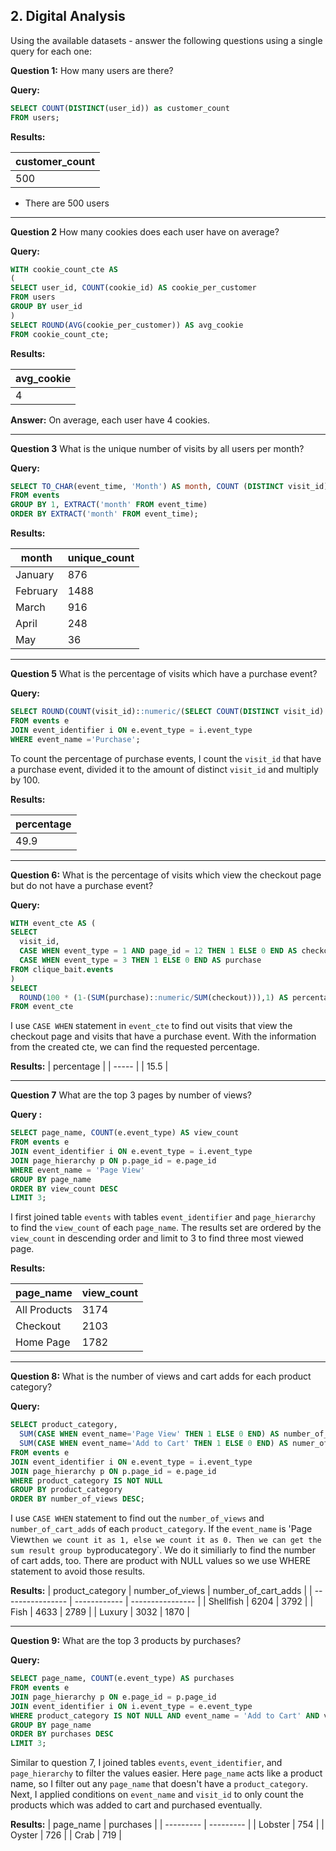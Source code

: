 **2. Digital Analysis**
---
Using the available datasets - answer the following questions using a single query for each one:

**Question 1:**
How many users are there?

**Query:**

```sql
SELECT COUNT(DISTINCT(user_id)) as customer_count
FROM users;
```

**Results:**

|customer_count|
|---------|
|500|

* There are 500 users

---------------------------

**Question 2**
How many cookies does each user have on average?

**Query:**
```sql
WITH cookie_count_cte AS
(
SELECT user_id, COUNT(cookie_id) AS cookie_per_customer
FROM users
GROUP BY user_id
)
SELECT ROUND(AVG(cookie_per_customer)) AS avg_cookie
FROM cookie_count_cte;
```

**Results:**

| avg_cookie  |
| ----------- |
| 4 |

**Answer:**
On average, each user have 4 cookies.

-------------
**Question 3**
What is the unique number of visits by all users per month?

**Query:**

```sql
SELECT TO_CHAR(event_time, 'Month') AS month, COUNT (DISTINCT visit_id) AS unique_count
FROM events
GROUP BY 1, EXTRACT('month' FROM event_time)
ORDER BY EXTRACT('month' FROM event_time);
```

**Results:**

| month     | unique_count |
| --------- | ----- |
| January   | 876   |
| February  | 1488  |
| March     | 916   |
| April     | 248   |
| May       | 36    |

--------------------

**Question 5**
What is the percentage of visits which have a purchase event?

**Query:**

```sql
SELECT ROUND(COUNT(visit_id)::numeric/(SELECT COUNT(DISTINCT visit_id) FROM events)::numeric*100,1) AS percentage
FROM events e
JOIN event_identifier i ON e.event_type = i.event_type
WHERE event_name ='Purchase';
```
To count the percentage of purchase events, I count the `visit_id` that have a purchase event, divided it to the amount of distinct `visit_id` and multiply by 100.

**Results:**

| percentage |
| ----- |
| 49.9 |

-------------------
**Question 6:**
What is the percentage of visits which view the checkout page but do not have a purchase event?

**Query:**
```sql
WITH event_cte AS (
SELECT 
  visit_id,
  CASE WHEN event_type = 1 AND page_id = 12 THEN 1 ELSE 0 END AS checkout,
  CASE WHEN event_type = 3 THEN 1 ELSE 0 END AS purchase
FROM clique_bait.events
)
SELECT 
  ROUND(100 * (1-(SUM(purchase)::numeric/SUM(checkout))),1) AS percentage
FROM event_cte
```
I use `CASE WHEN` statement in `event_cte` to find out visits that view the checkout page and visits that have a purchase event. With the information from the created cte, we can find the requested percentage.

**Results:**
| percentage |
| ----- |
| 15.5 |

--------------------
**Question 7**
What are the top 3 pages by number of views?

**Query :**

```sql
SELECT page_name, COUNT(e.event_type) AS view_count
FROM events e
JOIN event_identifier i ON e.event_type = i.event_type
JOIN page_hierarchy p ON p.page_id = e.page_id
WHERE event_name = 'Page View'
GROUP BY page_name
ORDER BY view_count DESC
LIMIT 3;
```

I first joined table `events` with tables `event_identifier` and `page_hierarchy` to find the `view_count` of each `page_name`. The results set are ordered by the `view_count` in descending order and limit to 3 to find three most viewed page.

**Results:**

| page_name    | view_count |
| ------------ | ------------ |
| All Products | 3174         |
| Checkout     | 2103         |
| Home Page    | 1782         |

-----------------------------

**Question 8:**
What is the number of views and cart adds for each product category?

**Query:**
```sql
SELECT product_category,
  SUM(CASE WHEN event_name='Page View' THEN 1 ELSE 0 END) AS number_of_views,
  SUM(CASE WHEN event_name='Add to Cart' THEN 1 ELSE 0 END) AS numer_of_cart_adds
FROM events e
JOIN event_identifier i ON e.event_type = i.event_type
JOIN page_hierarchy p ON p.page_id = e.page_id
WHERE product_category IS NOT NULL
GROUP BY product_category
ORDER BY number_of_views DESC;
```

I use `CASE WHEN` statement to find out the `number_of_views` and `number_of_cart_adds` of each `product_category`. If the `event_name` is 'Page View` then we count it as 1, else we count it as 0. Then we can get the sum result group by `producategory`. We do it similiarly to find the number of cart adds, too.
There are product with NULL values so we use WHERE statement to avoid those results.

**Results:**
| product_category | number_of_views | number_of_cart_adds |
| ---------------- | ------------ | ---------------- |
| Shellfish        | 6204         | 3792             |
| Fish             | 4633         | 2789             |
| Luxury           | 3032         | 1870             |

-------------------------------------------

**Question 9:**
What are the top 3 products by purchases?

**Query:**
```sql
SELECT page_name, COUNT(e.event_type) AS purchases
FROM events e
JOIN page_hierarchy p ON e.page_id = p.page_id
JOIN event_identifier i ON i.event_type = e.event_type
WHERE product_category IS NOT NULL AND event_name = 'Add to Cart' AND visit_id IN (SELECT visit_id FROM events WHERE event_type = 3)
GROUP BY page_name
ORDER BY purchases DESC
LIMIT 3;
```
Similar to question 7, I joined tables `events`, `event_identifier`, and `page_hierarchy` to filter the values easier. Here `page_name` acts like a product name, so I filter out any `page_name` that doesn't have a `product_category`. Next, I applied conditions on `event_name` and `visit_id` to only count the products which was added to cart and purchased eventually.

**Results:**
| page_name | purchases |
| --------- | --------- |
| Lobster   | 754       |
| Oyster    | 726       |
| Crab      | 719       |
